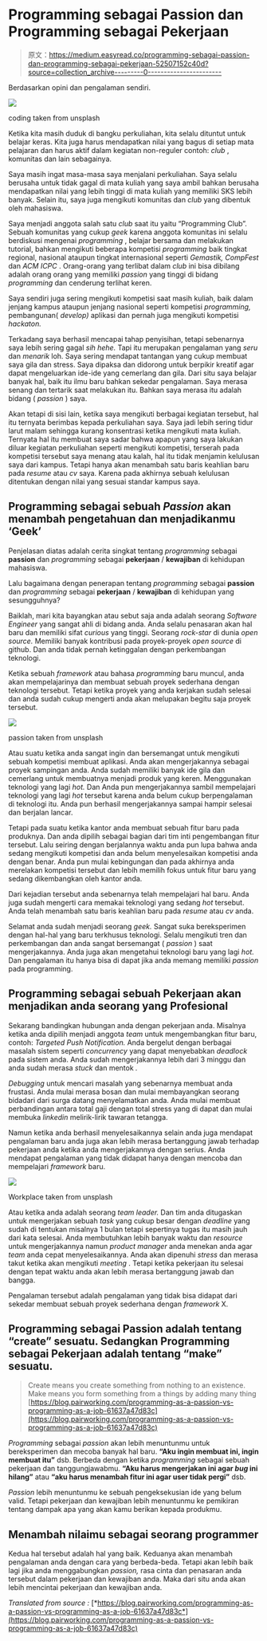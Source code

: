 # Programming sebagai Passion dan Programming sebagai Pekerjaan

> 原文：<https://medium.easyread.co/programming-sebagai-passion-dan-programming-sebagai-pekerjaan-52507152c40d?source=collection_archive---------0----------------------->

Berdasarkan opini dan pengalaman sendiri.

![](img/c4cfa4969bb8b40c99168ab6b7ca0d20.png)

coding taken from unsplash

Ketika kita masih duduk di bangku perkuliahan, kita selalu dituntut untuk belajar keras. Kita juga harus mendapatkan nilai yang bagus di setiap mata pelajaran dan harus aktif dalam kegiatan non-reguler contoh: *club* , komunitas dan lain sebagainya.

Saya masih ingat masa-masa saya menjalani perkuliahan. Saya selalu berusaha untuk tidak gagal di mata kuliah yang saya ambil bahkan berusaha mendapatkan nilai yang lebih tinggi di mata kuliah yang memiliki SKS lebih banyak. Selain itu, saya juga mengikuti komunitas dan *club* yang dibentuk oleh mahasiswa.

Saya menjadi anggota salah satu *club* saat itu yaitu “Programming Club”. Sebuah komunitas yang cukup *geek* karena anggota komunitas ini selalu berdiskusi mengenai *programming* , belajar bersama dan melakukan tutorial, bahkan mengikuti beberapa kompetisi *programming* baik tingkat regional, nasional ataupun tingkat internasional seperti *Gemastik, CompFest* dan *ACM ICPC* . Orang-orang yang terlibat dalam *club* ini bisa dibilang adalah orang orang yang memiliki *passion* yang tinggi di bidang *programming* dan cenderung terlihat keren.

Saya sendiri juga sering mengikuti kompetisi saat masih kuliah, baik dalam jenjang kampus ataupun jenjang nasional seperti kompetisi *programming,* pembangunan( *develop)* aplikasi dan pernah juga mengikuti kompetisi *hackaton.*

Terkadang saya berhasil mencapai tahap penyisihan, tetapi sebenarnya saya lebih sering gagal *sih hehe.* Tapi itu merupakan pengalaman yang *seru* dan *menarik* loh. Saya sering mendapat tantangan yang cukup membuat saya gila dan stress. Saya dipaksa dan didorong untuk berpikir kreatif agar dapat mengeluarkan ide-ide yang cemerlang dan gila. Dari situ saya belajar banyak hal, baik itu ilmu baru bahkan sekedar pengalaman. Saya merasa senang dan tertarik saat melakukan itu. Bahkan saya merasa itu adalah bidang ( *passion* ) saya.

Akan tetapi di sisi lain, ketika saya mengikuti berbagai kegiatan tersebut, hal itu ternyata berimbas kepada perkuliahan saya. Saya jadi lebih sering tidur larut malam sehingga kurang konsentrasi ketika mengikuti mata kuliah. Ternyata hal itu membuat saya sadar bahwa apapun yang saya lakukan diluar kegiatan perkuliahan seperti mengikuti kompetisi, terserah pada kompetisi tersebut saya menang atau kalah, hal itu tidak menjamin kelulusan saya dari kampus. Tetapi hanya akan menambah satu baris keahlian baru pada *resume* atau *cv* saya. Karena pada akhirnya sebuah kelulusan ditentukan dengan nilai yang sesuai standar kampus saya.

## Programming sebagai sebuah *Passion* akan menambah pengetahuan dan menjadikanmu ‘Geek’

Penjelasan diatas adalah cerita singkat tentang *programming* sebagai **passion** dan *programming* sebagai **pekerjaan** / **kewajiban** di kehidupan mahasiswa.

Lalu bagaimana dengan penerapan tentang *programming* sebagai **passion** dan *programming* sebagai **pekerjaan** / **kewajiban** di kehidupan yang sesungguhnya?

Baiklah, mari kita bayangkan atau sebut saja anda adalah seorang *Software Engineer* yang sangat ahli di bidang anda. Anda selalu penasaran akan hal baru dan memiliki sifat *curious* yang tinggi. Seorang *rock-star* di dunia *open source.* Memiliki banyak kontribusi pada proyek-proyek *open source* di github. Dan anda tidak pernah ketinggalan dengan perkembangan teknologi.

Ketika sebuah *framework* atau bahasa *programming* baru muncul, anda akan mempelajarinya dan membuat sebuah proyek sederhana dengan teknologi tersebut. Tetapi ketika proyek yang anda kerjakan sudah selesai dan anda sudah cukup mengerti anda akan melupakan begitu saja proyek tersebut.

![](img/ea54fbcb802208569a16315ec5da6070.png)

passion taken from unsplash

Atau suatu ketika anda sangat ingin dan bersemangat untuk mengikuti sebuah kompetisi membuat aplikasi. Anda akan mengerjakannya sebagai proyek sampingan anda. Anda sudah memiliki banyak ide gila dan cemerlang untuk membuatnya menjadi produk yang keren. Menggunakan teknologi yang lagi *hot.* Dan Anda pun mengerjakannya sambil mempelajari teknologi yang lagi *hot* tersebut karena anda belum cukup berpengalaman di teknologi itu. Anda pun berhasil mengerjakannya sampai hampir selesai dan berjalan lancar.

Tetapi pada suatu ketika kantor anda membuat sebuah fitur baru pada produknya. Dan anda dipilih sebagai bagian dari tim inti pengembangan fitur tersebut. Lalu seiring dengan berjalannya waktu anda pun lupa bahwa anda sedang mengikuti kompetisi dan anda belum menyelesaikan kompetisi anda dengan benar. Anda pun mulai kebingungan dan pada akhirnya anda merelakan kompetisi tersebut dan lebih memilih fokus untuk fitur baru yang sedang dikembangkan oleh kantor anda.

Dari kejadian tersebut anda sebenarnya telah mempelajari hal baru. Anda juga sudah mengerti cara memakai teknologi yang sedang *hot* tersebut. Anda telah menambah satu baris keahlian baru pada *resume* atau *cv* anda.

Selamat anda sudah menjadi seorang *geek.* Sangat suka bereksperimen dengan hal-hal yang baru terkhusus teknologi. Selalu mengikuti tren dan perkembangan dan anda sangat bersemangat ( *passion* ) saat mengerjakannya. Anda juga akan mengetahui teknologi baru yang lagi *hot.* Dan pengalaman itu hanya bisa di dapat jika anda memang memiliki *passion* pada programming.

## Programming sebagai sebuah Pekerjaan akan menjadikan anda seorang yang Profesional

Sekarang bandingkan hubungan anda dengan pekerjaan anda. Misalnya ketika anda dipilih menjadi anggota *team* untuk mengembangkan fitur baru, contoh: *Targeted Push Notification.* Anda bergelut dengan berbagai masalah sistem seperti *concurrency* yang dapat menyebabkan *deadlock* pada sistem anda. Anda sudah mengerjakannya lebih dari 3 minggu dan anda sudah merasa *stuck* dan mentok *.*

*Debugging* untuk mencari masalah yang sebenarnya membuat anda frustasi. Anda mulai merasa bosan dan mulai membayangkan seorang bidadari dari surga datang menyelamatkan anda. Anda mulai membuat perbandingan antara total gaji dengan total stress yang di dapat dan mulai membuka *linkedin* melirik-lirik tawaran tetangga.

Namun ketika anda berhasil menyelesaikannya selain anda juga mendapat pengalaman baru anda juga akan lebih merasa bertanggung jawab terhadap pekerjaan anda ketika anda mengerjakannya dengan serius. Anda mendapat pengalaman yang tidak didapat hanya dengan mencoba dan mempelajari *framework* baru.

![](img/d3207bdcd29c969694981dfe2ae45f09.png)

Workplace taken from unsplash

Atau ketika anda adalah seorang *team leader.* Dan tim anda ditugaskan untuk mengerjakan sebuah *task* yang cukup besar dengan *deadline* yang sudah di tentukan misalnya 1 bulan tetapi sepertinya tugas itu masih jauh dari kata selesai. Anda membutuhkan lebih banyak waktu dan *resource* untuk mengerjakannya namun *product manager* anda menekan anda agar *team* anda cepat menyelesaikannya. Anda akan dipenuhi *stress* dan merasa takut ketika akan mengikuti *meeting* . Tetapi ketika pekerjaan itu selesai dengan tepat waktu anda akan lebih merasa bertanggung jawab dan bangga.

Pengalaman tersebut adalah pengalaman yang tidak bisa didapat dari sekedar membuat sebuah proyek sederhana dengan *framework* X.

## Programming sebagai Passion adalah tentang “create” sesuatu. Sedangkan Programming sebagai Pekerjaan adalah tentang “make” sesuatu.

> Create means you create something from nothing to an existence. Make means you form something from a things by adding many thing [https://blog.pairworking.com/programming-as-a-passion-vs-programming-as-a-job-61637a47d83c](https://blog.pairworking.com/programming-as-a-passion-vs-programming-as-a-job-61637a47d83c)

*Programming* sebagai *passion* akan lebih menuntunmu untuk bereksperimen dan mecoba banyak hal baru. **“Aku ingin membuat ini, ingin membuat itu”** dsb. Berbeda dengan ketika *programming* sebagai sebuah pekerjaan dan tanggungjawabmu. **“Aku harus mengerjakan ini agar *bug* ini hilang”** atau **“aku harus menambah fitur ini agar user tidak pergi”** dsb.

*Passion* lebih menuntunmu ke sebuah pengeksekusian ide yang belum valid. Tetapi pekerjaan dan kewajiban lebih menuntunmu ke pemikiran tentang dampak apa yang akan kamu berikan kepada produkmu.

## Menambah nilaimu sebagai seorang programmer

Kedua hal tersebut adalah hal yang baik. Keduanya akan menambah pengalaman anda dengan cara yang berbeda-beda. Tetapi akan lebih baik lagi jika anda menggabungkan *passion,* rasa cinta dan penasaran anda tersebut dalam pekerjaan dan kewajiban anda. Maka dari situ anda akan lebih mencintai pekerjaan dan kewajiban anda.

*Translated from source :* [*https://blog.pairworking.com/programming-as-a-passion-vs-programming-as-a-job-61637a47d83c*](https://blog.pairworking.com/programming-as-a-passion-vs-programming-as-a-job-61637a47d83c)